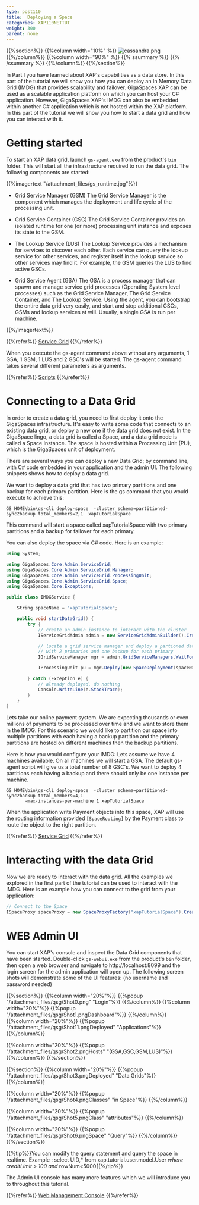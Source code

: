 ```yaml
---
type: post110
title:  Deploying a Space
categories: XAP110NETTUT
weight: 300
parent: none
---
```



 {{%section%}}
 {{%column width="10%" %}}
 ![cassandra.png](/attachment_files/subject/deploy.png)
 {{%/column%}}
 {{%column width="90%" %}}
 {{% ssummary   %}} {{% /ssummary %}}
 {{%/column%}}
 {{%/section%}}


In Part I you have learned about XAP's capabilities as a data store. In this part of the tutorial we will show you how you can deploy an In Memory Data Grid (IMDG) that provides scalability and failover. GigaSpaces XAP can be used as a scalable application platform on which you can host your C# application. However, GigaSpaces XAP's IMDG can also be embedded within another C# application which is not hosted within the XAP platform. In this part of the tutorial we will show you how to start a data grid and how you can interact with it.

# Getting started

To start an XAP data grid, launch `gs-agent.exe` from the product's `bin` folder. This will start all the infrastructure required to run the data grid. The following components are started: 

{{%imagertext "/attachment_files/gs_runtime.jpg"%}}

- Grid Service Manager (GSM)
The Grid Service Manager is the component which manages the deployment and life cycle of the processing unit.
 

- Grid Service Container (GSC)
The Grid Service Container provides an isolated runtime for one (or more) processing unit instance and exposes its state to the GSM.



- The Lookup Service (LUS)
The Lookup Service provides a mechanism for services to discover each other. Each service can query the lookup service for other services, and register itself in the lookup service so other services may find it. For example, the GSM queries the LUS to find active GSCs.

- Grid Service Agent (GSA)
The GSA is a process manager that can spawn and manage service grid processes (Operating System level processes) such as the Grid Service Manager, The Grid Service Container, and The Lookup Service. Using the agent, you can bootstrap the entire data grid very easily, and start and stop additional GSCs, GSMs and lookup services at will. Usually, a single GSA is run per machine.

{{%/imagertext%}}

{{%refer%}}
[Service Grid](/product_overview/service-grid.html)
{{%/refer%}}


When you execute the gs-agent command above without any arguments, 1 GSA, 1 GSM, 1 LUS and 2 GSC's will be started. The gs-agent command takes several different parameters as arguments.


{{%refer%}}
[Scripts]({{%currentadmurl%}}/scripts.html)
{{%/refer%}}


 
# Connecting to a Data Grid

In order to create a data grid, you need to first deploy it onto the GigaSpaces infrastructure. It's easy to write some code that connects to an existing data grid, or deploy a new one if the data grid does not exist. In the GigaSpace lingo, a data grid is called a Space, and a data grid node is called a Space Instance. The space is hosted within a Processing Unit (PU), which is the GigaSpaces unit of deployment. 

There are several ways you can deploy a new Data Grid; by command line, with C# code embedded in your application and the admin UI. The following snippets shows how to deploy a data grid.

We want to deploy a data grid that has two primary partitions and one backup for each primary partition.
Here is the gs command that you would execute to achieve this:

```console
GS_HOME\bin\gs-cli deploy-space  -cluster schema=partitioned-sync2backup total_members=2,1  xapTutorialSpace
```
This command will start a space called xapTutorialSpace with two primary partitions and a backup for failover for each primary. 

You can also deploy the space via C# code. Here is an example:

```csharp
using System;

using GigaSpaces.Core.Admin.ServiceGrid;
using GigaSpaces.Core.Admin.ServiceGrid.Manager;
using GigaSpaces.Core.Admin.ServiceGrid.ProcessingUnit;
using GigaSpaces.Core.Admin.ServiceGrid.Space;
using GigaSpaces.Core.Exceptions;

public class IMDGService {

	String spaceName = "xapTutorialSpace";

	public void startDataGrid() {
		try {
			// create an admin instance to interact with the cluster
			IServiceGridAdmin admin = new ServiceGridAdminBuilder().CreateAdmin();

			// locate a grid service manager and deploy a partioned data grid
			// with 2 primaries and one backup for each primary
			IGridServiceManager mgr = admin.GridServiceManagers.WaitForAtLeastOne();

			IProcessingUnit pu = mgr.Deploy(new SpaceDeployment(spaceName).Partitioned(2, 1));

		} catch (Exception e) {
			// already deployed, do nothing
			Console.WriteLine(e.StackTrace);
		}
	}
}
```

Lets take our online payment system. We are expecting thousands or even millions of payments to be processed over time and we want to store them in the IMDG. For this scenario we would like to partition our space into multiple partitions with each having a backup partition and the primary partitions are hosted on different machines then the backup partitions. 

Here is how you would configure your IMDG:
Lets assume we have 4 machines available. On all machines we will start a GSA. The default gs-agent script will give us a total number of 8 GSC's. We want to deploy 4 partitions each having a backup and there should only be one instance per machine. 


```console
GS_HOME\bin\gs-cli deploy-space  -cluster schema=partitioned-sync2backup total_members=4,1 
       -max-instances-per-machine 1 xapTutorialSpace
```
When the application write Payment objects into this space, XAP will use the routing information provided `[SpaceRouting]` by the Payment class to route the object to the right partition.



{{%refer%}}
[Service Grid](/product_overview/space-topologies.html)
{{%/refer%}}



# Interacting with the data Grid
Now we are ready to interact with the data grid. All the examples we explored in the first part of the tutorial can be used to interact with the IMDG. Here is an example how you can connect to the grid from your application:


```csharp
// Connect to the Space
ISpaceProxy spaceProxy = new SpaceProxyFactory("xapTutorialSpace").Create();
```

# WEB Admin UI  
 
You can start XAP's console and inspect the Data Grid components that have been started. Double-click `gs-webui.exe` from the product's `bin` folder, then open a web browser and navigate to http://localhost:8099 and the login screen for the admin application will open up. The following screen shots will demonstrate some of the UI features: (no username and password needed)

 
{{%section%}}
{{%column width="20%"%}}
{{%popup "/attachment_files/qsg/Shot0.png"  "Login"%}}
{{%/column%}}
{{%column width="20%"%}}
{{%popup   "/attachment_files/qsg/Shot1.pngDashboard"%}}
{{%/column%}}
{{%column width="20%"%}}
{{%popup "/attachment_files/qsg/Shot11.pngDeployed"  "Applications"%}}
{{%/column%}}

{{%column width="20%"%}}
{{%popup "/attachment_files/qsg/Shot2.pngHosts"  "(GSA,GSC,GSM,LUS)"%}}
{{%/column%}}
{{%/section%}}
 

{{%section%}}
{{%column width="20%"%}}
{{%popup "/attachment_files/qsg/Shot3.pngDeployed"  "Data Grids"%}}
{{%/column%}}

{{%column width="20%"%}}
{{%popup "/attachment_files/qsg/Shot4.pngClasses"  "in Space"%}}
{{%/column%}}

{{%column width="20%"%}}
{{%popup "/attachment_files/qsg/Shot5.pngClass"  "attributes"%}}
{{%/column%}}

{{%column width="20%"%}}
{{%popup "/attachment_files/qsg/Shot6.pngSpace"  "Query"%}}
{{%/column%}}
{{%/section%}}
 
{{%tip%}}You can modify the query statement and query the space in realtime.
Example : select UID,* from xap.tutorial.user.model.User *where creditLimit > 100 and* rowNum<5000{{%/tip%}}
 
The Admin UI console has many more features which we will introduce you to throughout this tutorial.



{{%refer%}}
[Web Management Console]({{%currentadmurl%}}/web-management-console.html)
{{%/refer%}}

